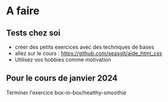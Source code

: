 # A faire
## Tests chez soi
- créer des petits exercices avec des techniques de bases
- allez sur le cours  : https://github.com/seasgit/aide_html_css
- Utilisez vos hobbies comme motivation
## Pour le cours de janvier 2024
Terminer l'exercice box-in-box/healthy-smoothie

